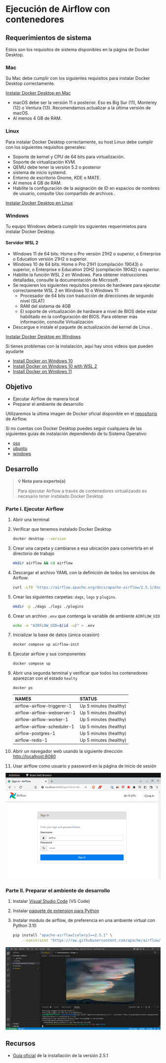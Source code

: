 # Ejecución de Airflow con contenedores

## Requerimientos de sistema

Estos son los requisitos de sistema disponibles en la página de Docker Desktop.

### Mac

Su Mac debe cumplir con los siguientes requisitos para instalar Docker Desktop correctamente.

[Instalar Docker Desktop en Mac](https://docs-docker-com.translate.goog/desktop/install/mac-install/5_x_tr_sl=en&_x_tr_tl=es&_x_tr_hl=es-419&_x_tr_pto=wapp)

- macOS debe ser la versión 11 o posterior. Eso es Big Sur (11), Monterey (12) o Ventura (13). Recomendamos actualizar a la última versión de macOS.
- Al menos 4 GB de RAM.

### Linux

Para instalar Docker Desktop correctamente, su host Linux debe cumplir con los siguientes requisitos generales:

- Soporte de kernel y CPU de 64 bits para virtualización.
- Soporte de virtualización KVM.
- QEMU debe tener la versión 5.2 o posterior
- sistema de inicio systemd.
- Entorno de escritorio Gnome, KDE o MATE.
- Al menos 4 GB de RAM.
- Habilite la configuración de la asignación de ID en espacios de nombres de usuario, consulte Uso compartido de archivos .

[Instalar Docker Desktop en Linux](https://docs-docker-com.translate.goog/desktop/install/linux-install/5_x_tr_sl=en&_x_tr_tl=es&_x_tr_hl=es-419&_x_tr_pto=wapp#system-requirements)

### Windows

Tu equipo Windows deberá cumplir los siguientes requerimietos para instalar Docker Desktop.

#### Servidor WSL 2

- Windows 11 de 64 bits: Home o Pro versión 21H2 o superior, o Enterprise o Education versión 21H2 o superior.
- Windows 10 de 64 bits: Home o Pro 21H1 (compilación 19043) o superior, o Enterprise o Education 20H2 (compilación 19042) o superior.
- Habilite la función WSL 2 en Windows. Para obtener instrucciones detalladas, consulte la documentación de Microsoft .
- Se requieren los siguientes requisitos previos de hardware para ejecutar correctamente WSL 2 en Windows 10 o Windows 11:
    - Procesador de 64 bits con traducción de direcciones de segundo nivel (SLAT)
    - RAM del sistema de 4GB
    - El soporte de virtualización de hardware a nivel de BIOS debe estar habilitado en la configuración del BIOS. Para obtener más información, consulte Virtualización
- Descargue e instale el paquete de actualización del kernel de Linux .

[Instalar Docker Desktop en Windows](https://docs-docker-com.translate.goog/desktop/install/windows-install/5_x_tr_sl=en&_x_tr_tl=es&_x_tr_hl=es-419&_x_tr_pto=wapp)


Si tienes problemas con la instalación, aquí hay unos videos que pueden ayudarte

- [Install Docker on Windows 10](https://www.youtube.com/watch?v=lIkxbE_We1I&ab_channel=JamesStormes)
- [Install Docker on Windows 10 with WSL 2](https://www.youtube.com/watch?v=h0Lwtcje-Jo&ab_channel=BeachcastsProgrammingVideos)
- [Install Docker on Windows 11](https://youtu.be/6k1CyA5zYgg?t=249)



## Objetivo

- Ejecutar Airflow de manera local
- Preparar el ambiente de desarrollo

Utilizaremos la última imagen de Docker oficial disponible en el [repositorio](https://hub.docker.com/r/apache/airflow) de Airflow.

Si no cuentas con Docker Desktop puedes seguir cualquiera de las siguientes guías de instalación dependiendo de tu Sistema Operativo:

- [osx](assets/osx.md)
- [ubuntu](assets/ubuntu.md)
- [windows](assets/windows.md)

## Desarrollo

>**💡 Nota para experto(a)**
>
> Para ejecutar Airflow a través de contenedores virtualizaods
> es necesario tener instalado Docker Desktop

### Parte I. Ejecutar Airflow

1. Abrir una terminal
2. Verificar que tenemos instalado Docker Desktop

    ```bash
    docker desktop --version
    ```

3. Crear una carpeta y cambiarse a esa ubicación para convertirla en el directorio de trabajo

    ```bash
    mkdir airflow && cd airflow
    ```

4. Descargar el archivo YAML con la definición de todos los servicios de Airflow:

    ```bash
    curl -LfO 'https://airflow.apache.org/docs/apache-airflow/2.5.1/docker-compose.yaml'
    ```

5. Crear las siguientes carpetas: `dags`, `logs` y `plugins`.

    ```bash
    mkdir -p ./dags ./logs ./plugins
    ```

6. Crear un archivo `.env` que contenga la variable de ambiente `AIRFLOW_UID`

    ```bash
    echo -e "AIRFLOW_UID=$(id -u)" > .env
    ```

7. Inicializar la base de datos (única ocasión)

    ```bash
    docker compose up airflow-init
    ```

8. Ejecutar airflow y sus componentes

    ```bash
    docker compose up
    ```

9. Abrir una segunda terminal y verificar que todos los contenedores aparezcan con el estado `healty`

    ```bash
    docker ps
    ```

    |NAMES                         |STATUS|
    |-|-|
    |airflow-airflow-triggerer-1   |Up 5 minutes (healthy)|
    |airflow-airflow-webserver-1   |Up 5 minutes (healthy)|
    |airflow-airflow-worker-1      |Up 5 minutes (healthy)|
    |airflow-airflow-scheduler-1   |Up 5 minutes (healthy)|
    |airflow-postgres-1            |Up 5 minutes (healthy)|
    |airflow-redis-1               |Up 5 minutes (healthy)|

10. Abrir un navegador web usando la siguiente dirección [http://localhost:8080](http://localhost:8080)
11. Usar airflow como usuario y password en la página de inicio de sesión

![airflow login](assets/img/airflow_login.png)

### Parte II. Preparar el ambiente de desarrollo

1. Instalar [Visual Studio Code](https://code.visualstudio.com/download) (VS Code)
2. Instalar [paquete de extension para Python](https://marketplace.visualstudio.com/items5itemName=ms-python.python)
3. Instalar modulo de airflow, de preferencia en una ambiente virtual con Python 3.10

    ```bash
    pip install "apache-airflow[celery]==2.5.1" \
        --constraint "https://raw.githubusercontent.com/apache/airflow/constraints-2.5.1/constraints-3.7.txt"
    ```

![vscode](assets/img/vscode_with_wsl.png)

## Recursos

- [Guía oficial](https://airflow.apache.org/docs/apache-airflow/stable/howto/docker-compose/index.html) de la installación de la versión 2.5.1

